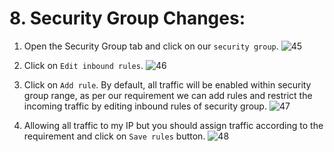 # 8. Security Group Changes:

  1. Open the Security Group tab and click on our ```security group```.
     ![45](https://github.com/user-attachments/assets/0662e3e2-a517-46ce-b53d-28a4a79e975a)

  2. Click on ```Edit inbound rules```.
     ![46](https://github.com/user-attachments/assets/1c8c1321-a31d-48ad-88e1-f361ed55fe8d)

  3. Click on ```Add rule```. By default, all traffic will be enabled within security group range, as per our requirement we can add rules and restrict the incoming traffic by editing inbound rules of security group.
     ![47](https://github.com/user-attachments/assets/4720cacc-9283-4883-89af-2421ee7d80e1)

  4. Allowing all traffic to my IP but you should assign traffic according to the requirement and click on ```Save rules``` button.
     ![48](https://github.com/user-attachments/assets/5672fb0d-d6be-49f0-a5c4-1fd798e2979d)
